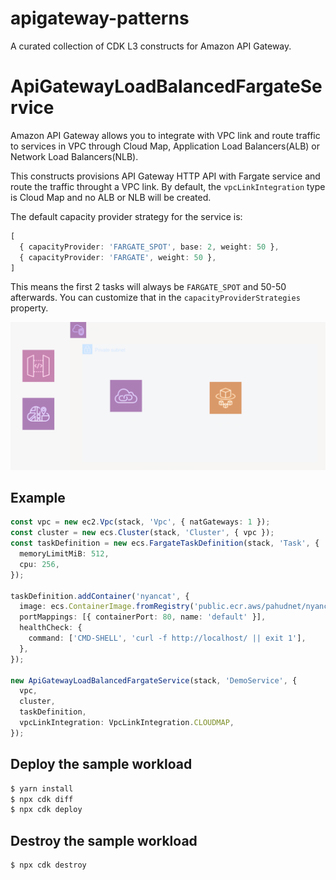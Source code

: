 # apigateway-patterns

A curated collection of CDK L3 constructs for Amazon API Gateway.


# ApiGatewayLoadBalancedFargateService

Amazon API Gateway allows you to integrate with VPC link and route traffic to services in VPC through Cloud Map, Application Load Balancers(ALB) or Network Load Balancers(NLB).

This constructs provisions API Gateway HTTP API with Fargate service and route the traffic throught a VPC link. By default, the `vpcLinkIntegration` type is Cloud Map and no ALB or NLB will be created.

The default capacity provider strategy for the service is:

```ts
[
  { capacityProvider: 'FARGATE_SPOT', base: 2, weight: 50 },
  { capacityProvider: 'FARGATE', weight: 50 },
]
```
This means the first 2 tasks will always be `FARGATE_SPOT` and 50-50 afterwards. You can customize that in the `capacityProviderStrategies` property.


<img src=./images/apig-lb-fargate-service.svg>

## Example

```ts
const vpc = new ec2.Vpc(stack, 'Vpc', { natGateways: 1 });
const cluster = new ecs.Cluster(stack, 'Cluster', { vpc });
const taskDefinition = new ecs.FargateTaskDefinition(stack, 'Task', {
  memoryLimitMiB: 512,
  cpu: 256,
});

taskDefinition.addContainer('nyancat', {
  image: ecs.ContainerImage.fromRegistry('public.ecr.aws/pahudnet/nyancat-docker-image:latest'),
  portMappings: [{ containerPort: 80, name: 'default' }],
  healthCheck: {
    command: ['CMD-SHELL', 'curl -f http://localhost/ || exit 1'],
  },
});

new ApiGatewayLoadBalancedFargateService(stack, 'DemoService', {
  vpc,
  cluster,
  taskDefinition,
  vpcLinkIntegration: VpcLinkIntegration.CLOUDMAP,
});
```

## Deploy the sample workload

```ts
$ yarn install
$ npx cdk diff
$ npx cdk deploy
```

## Destroy the sample workload

```ts
$ npx cdk destroy
```

